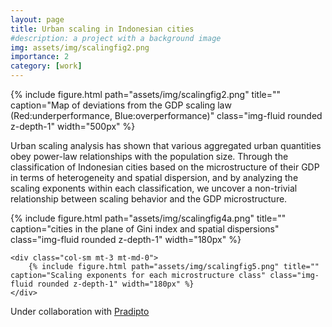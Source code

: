 ```yaml
---
layout: page
title: Urban scaling in Indonesian cities
#description: a project with a background image
img: assets/img/scalingfig2.png
importance: 2
category: [work]
---
```

<div class="row">
        {% include figure.html path="assets/img/scalingfig2.png" title="" caption="Map of deviations from the GDP scaling law (Red:underperformance, Blue:overperformance)" class="img-fluid rounded z-depth-1" width="500px" %}

</div>



Urban scaling analysis has shown that various aggregated urban quantities obey power-law relationships with the population size.
Through the classification of Indonesian cities based on the microstructure of their GDP in terms of heterogeneity and spatial dispersion, and by analyzing the scaling exponents within each classification, we uncover a non-trivial relationship between scaling behavior and the GDP microstructure.

<div class="row">
    <div class="col-sm mt-3 mt-md-0">
        {% include figure.html path="assets/img/scalingfig4a.png" title="" caption="cities in the plane of Gini index and spatial dispersions" class="img-fluid rounded z-depth-1" width="180px" %}
    </div>

    <div class="col-sm mt-3 mt-md-0">
        {% include figure.html path="assets/img/scalingfig5.png" title="" caption="Scaling exponents for each microstructure class" class="img-fluid rounded z-depth-1" width="180px" %}
    </div>
    
</div>




Under collaboration with <a href='https://pradiplo.github.io'> Pradipto</a>